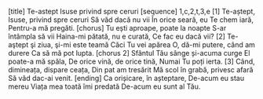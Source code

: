 [title] Te-astept Isuse privind spre ceruri
[sequence] 1,c,2,t,3,e
[1]
Te-aștept, Isuse, privind spre ceruri
Să văd dacă nu vii
În orice seară, eu Te chem iară,
Pentru-a mă pregăti.
[chorus]
Tu ești aproape, poate la noapte
S-ar întâmpla să vii
Haina-mi pătată, nu e curată,
Ce fac eu dacă vii?
[2]
Te-aştept şi ziua, şi-mi este teamă
Căci Tu vei apărea
O, dă-mi putere, când am durere
Ca să mă pot lupta.
[chorus 2]
Sfântul Tău sânge și-acuma curge
El poate-a mă spăla,
De orice vină, de orice tină,
Numai Tu poți ierta.
[3]
Când, dimineața, dispare ceața,
Din pat am tresărit
Mă scol în grabă, privesc afară
Să văd dac-ai venit.
[ending]
Ca orișicare, în așteptare,
De-acum eu stau mereu
Viața mea toată îmi predată
De-acum eu sunt al Tău.

